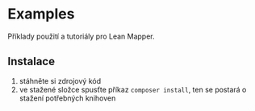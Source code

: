 # Examples

Příklady použití a tutoriály pro Lean Mapper.


## Instalace

1) stáhněte si zdrojový kód
2) ve stažené složce spusťte příkaz `composer install`, ten se postará o stažení potřebných knihoven
